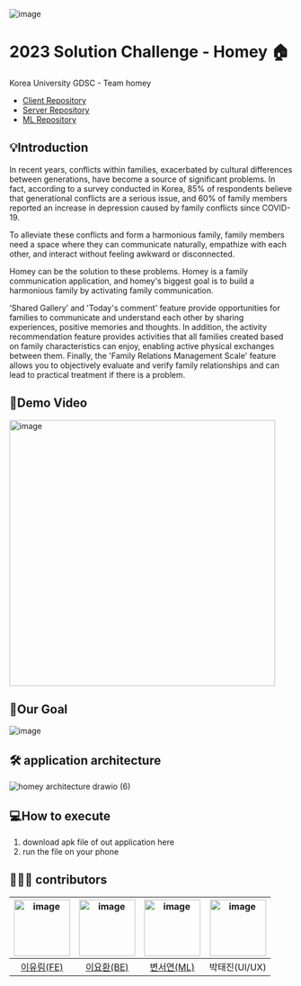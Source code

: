 ![image](https://user-images.githubusercontent.com/91039622/228971403-56b275bc-f13f-4b0c-9732-cc0b9a88c83d.png)

# 2023 Solution Challenge - Homey 🏠
Korea University GDSC - Team homey
- [Client Repository](https://github.com/Team-Homey/homey_client)
- [Server Repository](https://github.com/Team-Homey/homey_server)
- [ML Repository](https://github.com/Team-Homey/ml)
## 💡Introduction

In recent years, conflicts within families, exacerbated by cultural differences between generations, have become a source of significant problems. In fact, according to a survey conducted in Korea, 85% of respondents believe that generational conflicts are a serious issue, and 60% of family members reported an increase in depression caused by family conflicts since COVID-19.

To alleviate these conflicts and form a harmonious family, family members need a space where they can communicate naturally, empathize with each other, and interact without feeling awkward or disconnected.

Homey can be the solution to these problems. Homey is a family communication application, and homey's biggest goal is to build a harmonious family by activating family communication.

‘Shared Gallery’ and 'Today's comment' feature provide opportunities for families to communicate and understand each other by sharing experiences, positive memories and thoughts. In addition, the activity recommendation feature provides activities that all families created based on family characteristics can enjoy, enabling active physical exchanges between them. Finally, the 'Family Relations Management Scale' feature allows you to objectively evaluate and verify family relationships and can lead to practical treatment if there is a problem.

## 🍯Demo Video
[<img width="473" alt="image" src="https://user-images.githubusercontent.com/91039622/229774078-6bf877d8-611a-41c1-ac16-db50a3930cb2.png">](https://youtu.be/1yvlLnfoo54)

## 🎯Our Goal
![image](https://user-images.githubusercontent.com/91039622/228969279-03c07606-7109-473e-9db8-c851cfc84b48.png)



## 🛠 application architecture
![homey architecture drawio (6)](https://user-images.githubusercontent.com/91039622/228959545-20f721b6-ea8a-405b-976c-40055b6e7dce.png)

## 💻How to execute

1. download apk file of out application here
2. run the file on your phone

## 👩🏼‍💻 contributors
|<img width="100" alt="image" src="https://user-images.githubusercontent.com/91039622/228966941-be6efa5b-1b6f-4789-8651-d574c0854979.png">|<img width="100" alt="image" src="https://user-images.githubusercontent.com/91039622/228966580-03cb0772-fc4f-49b9-9d6b-471232d17d8d.png">|<img width="100" alt="image" src="https://user-images.githubusercontent.com/91039622/228966769-fd1dcaf3-09d4-4302-87e0-c7c85dbbe89d.png">|<img width="100" alt="image" src="https://user-images.githubusercontent.com/91039622/228966397-aaee84ff-2d44-4503-9b3f-75b84a302a10.png">|
|:---:|:---:|:---:|:---:|
|[이유림(FE)](https://github.com/yurimn)|[이요환(BE)](https://github.com/bumstead-bumstead)|[변서연(ML)](https://github.com/seooyxx)|박태진(UI/UX)|

<!--

**Here are some ideas to get you started:**

🙋‍♀️ A short introduction - what is your organization all about?
🌈 Contribution guidelines - how can the community get involved?
👩‍💻 Useful resources - where can the community find your docs? Is there anything else the community should know?
🍿 Fun facts - what does your team eat for breakfast?
🧙 Remember, you can do mighty things with the power of [Markdown](https://docs.github.com/github/writing-on-github/getting-started-with-writing-and-formatting-on-github/basic-writing-and-formatting-syntax)

## 🍯🐝🎯💡🛠💻📱👩🏻‍💻✨
-

-->
